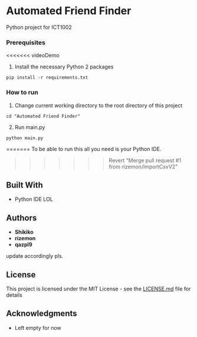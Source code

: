 # Automated Friend Finder

Python project for ICT1002

### Prerequisites

<<<<<<< videoDemo
1. Install the necessary Python 2 packages
```
pip install -r requirements.txt
```

### How to run

1.  Change current working directory to the root directory of this project
```
cd "Automated Friend Finder"
```
2.  Run main.py
``` 
python main.py
```
=======
To be able to run this all you need is your Python IDE.

>>>>>>> Revert "Merge pull request #1 from rizemon/ImportCsvV2"
## Built With

* Python IDE LOL

## Authors

* **Shikiko** 
* **rizemon**
* **qazpl9**

update accordingly pls.

## License

This project is licensed under the MIT License - see the [LICENSE.md](LICENSE.md) file for details

## Acknowledgments

* Left empty for now

